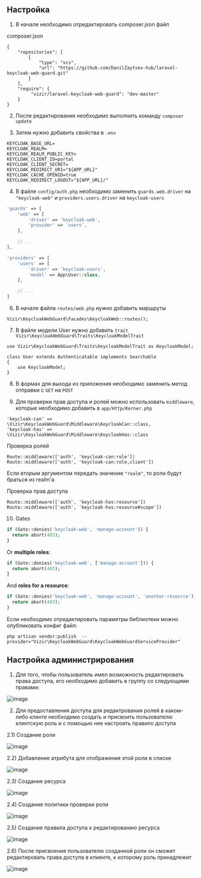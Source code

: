 ## Настройка

1) В начале необходимо отредактировать composer.json файл 

composer.json
```
{
    "repositories": [
        {
            "type": "vcs",
            "url": "https://github.com/DanilZaytsev-hub/laravel-keycloak-web-guard.git"
        }
    ],
    "require": {
         "vizir/laravel-keycloak-web-guard": "dev-master"
    }
}
```
2) После редактирования необходимо выполнить команду `composer update`

3) Затем нужно добавить свойства в `.env`
```
KEYCLOAK_BASE_URL=
KEYCLOAK_REALM=
KEYCLOAK_REALM_PUBLIC_KEY=
KEYCLOAK_CLIENT_ID=portal
KEYCLOAK_CLIENT_SECRET=
KEYCLOAK_REDIRECT_URI="${APP_URL}"
KEYCLOAK_CACHE_OPENID=true
KEYCLOAK_REDIRECT_LOGOUT="${APP_URL}/"
```

4) В файле `config/auth.php` необходимо заменить `guards.web.driver` на `"keycloak-web"` и `providers.users.driver` на `keycloak-users`
```php
'guards' => [
    'web' => [
        'driver' => 'keycloak-web',
        'provider' => 'users',
    ],

    // ...
],
```
```php
'providers' => [
    'users' => [
        'driver' => 'keycloak-users',
        'model' => App\User::class,
    ],

    // ...
]
```
6) В начале файла `routes/web.php` нужно добавить маршруты
```
Vizir\KeycloakWebGuard\Facades\KeycloakWeb::routes();
```
7) В файле модели User нужно добавить `trait Vizir\KeycloakWebGuard\Traits\KeycloakModelTrait`

```
use Vizir\KeycloakWebGuard\Traits\KeycloakModelTrait as KeycloakModel;

class User extends Authenticatable implements Searchable
{
    use KeycloakModel;
}
```
8) В формах для выхода из приложения необходимо заменить метод отправки с `GET` на `POST`

9) Для проверки прав доступа и ролей можно использовать `middleware`, которые необходимо добавить в `app/Http/Kerner.php` 
```
'keycloak-can' => \Vizir\KeycloakWebGuard\Middleware\KeycloakCan::class,
'keycloak-has' => \Vizir\KeycloakWebGuard\Middleware\KeycloakHas::class
```
Проверка ролей
```
Route::middleware(['auth', 'keycloak-can:role'])
Route::middleware(['auth', 'keycloak-can:role,client'])
```
Если вторым аргументом передать значение `"realm"`, то роли будут браться из realm'a

Проверка прав доступа
```
Route::middleware(['auth', 'keycloak-has:resource'])
Route::middleware(['auth', 'keycloak-has:resource#scope'])
```

10) Gates 

```php
if (Gate::denies('keycloak-web', 'manage-account')) {
  return abort(403);
}
```

Or **multiple roles**:

```php
if (Gate::denies('keycloak-web', ['manage-account'])) {
  return abort(403);
}
```

And **roles for a resource**:

```php
if (Gate::denies('keycloak-web', 'manage-account', 'another-resource')) {
  return abort(403);
}
```

Если необходимо отредактировать параметры библиотеки можно опубликовать конфиг файл: 
```
php artisan vendor:publish  --provider="Vizir\KeycloakWebGuard\KeycloakWebGuardServiceProvider"
```
## Настройка администрирования

1) Для того, чтобы пользователь имел возможность редактировать права доступа, его необходимо добавить в группу со следующими правами:

![image](https://user-images.githubusercontent.com/81566198/185394918-829baf1a-9bec-49f6-8bee-178709218388.png)

2) Для предоставления доступа для редактрования ролей в каком-либо клинте необходимо создать и присвоить пользователю клинтскую роль и с помощью нее настроить правило доступа

2.1) Создание роли

![image](https://user-images.githubusercontent.com/81566198/185395298-6505c129-bee4-43ca-bf0f-4b0db86f213d.png)

2.2) Добавление атрибута для отображения этой роли в списке 

![image](https://user-images.githubusercontent.com/81566198/185395442-362253cd-f774-40e2-b370-60da489e0d5a.png)

2.3) Создание ресурса

![image](https://user-images.githubusercontent.com/81566198/185395713-3856f106-b771-4098-967e-770ea28f1608.png)

2.4) Создание политики проверки роли 

![image](https://user-images.githubusercontent.com/81566198/185395889-c47e8bb6-92b1-4195-8a0e-69ceb1f512c7.png)

2.5) Создание правила доступа к редактированию ресурса

![image](https://user-images.githubusercontent.com/81566198/185396333-f4823ccf-e6b0-4016-9f8d-a1d3a0369c15.png)

2.6) После присвоения пользователю созданной роли он сможет редактировать права доступа в клиенте, к которому роль принадлежит

![image](https://user-images.githubusercontent.com/81566198/185397179-3dca45c7-2c03-4f48-b2f9-ad75805847aa.png)
